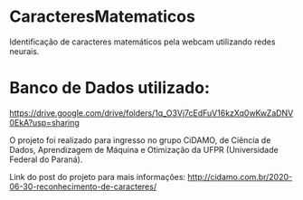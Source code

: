 # CaracteresMatematicos
Identificação de caracteres matemáticos pela webcam utilizando redes neurais.

# Banco de Dados utilizado:
https://drive.google.com/drive/folders/1q_O3Vj7cEdFuV16kzXq0wKwZaDNV0EkA?usp=sharing

O projeto foi realizado para ingresso no grupo CiDAMO, de Ciência de Dados, Aprendizagem de Máquina e Otimização da UFPR (Universidade Federal do Paraná).

Link do post do projeto para mais informações:
http://cidamo.com.br/2020-06-30-reconhecimento-de-caracteres/

